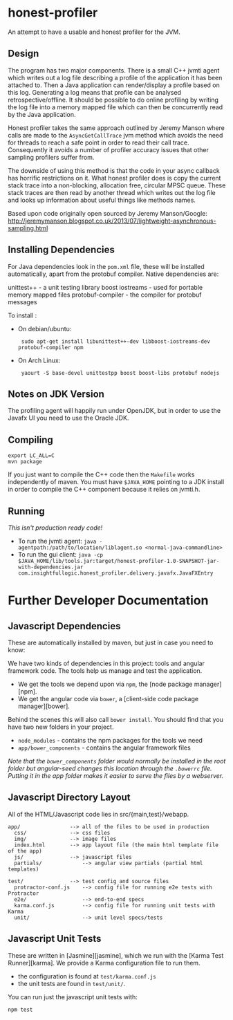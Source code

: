 honest-profiler
===============

An attempt to have a usable and honest profiler for the JVM.

Design
------

The program has two major components. There is a small C++ jvmti agent which
writes out a log file describing a profile of the application it has been
attached to. Then a Java application can render/display a profile based on this
log. Generating a log means that profile can be analysed retrospective/offline.
It should be possible to do online profiling by writing the log file into a
memory mapped file which can then be concurrently read by the Java application.

Honest profiler takes the same approach outlined by Jeremy Manson where calls
are made to the `AsyncGetCallTrace` jvm method which avoids the need for threads
to reach a safe point in order to read their call trace. Consequently it avoids
a number of profiler accuracy issues that other sampling profilers suffer from.

The downside of using this method is that the code in your async callback has
horrific restrictions on it. What honest profiler does is copy the current
stack trace into a non-blocking, allocation free, circular MPSC queue. These
stack traces are then read by another thread which writes out the log file and
looks up information about useful things like methods names.

Based upon code originally open sourced by Jeremy Manson/Google:
http://jeremymanson.blogspot.co.uk/2013/07/lightweight-asynchronous-sampling.html

Installing Dependencies
-----------------------

For Java dependencies look in the `pom.xml` file, these will be installed
automatically, apart from the protobuf compiler. Native dependencies are:

unittest++ - a unit testing library
boost iostreams - used for portable memory mapped files
protobuf-compiler - the compiler for protobuf messages

To install :

 * On debian/ubuntu:

        sudo apt-get install libunittest++-dev libboost-iostreams-dev protobuf-compiler npm

 * On Arch Linux:

        yaourt -S base-devel unittestpp boost boost-libs protobuf nodejs

Notes on JDK Version
--------------------

The profiling agent will happily run under OpenJDK, but in order to use the Javafx UI you
need to use the Oracle JDK.


Compiling
---------

```
export LC_ALL=C
mvn package
```

If you just want to compile the C++ code then the `Makefile` works independently
of maven. You must have `$JAVA_HOME`  pointing to a JDK install in order to
compile the C++ component because it relies on jvmti.h.

Running
-------

*This isn't production ready code!*

* To run the jvmti agent: `java -agentpath:/path/to/location/liblagent.so <normal-java-commandline>`
* To run the gui client: `java -cp $JAVA_HOME/lib/tools.jar:target/honest-profiler-1.0-SNAPSHOT-jar-with-dependencies.jar com.insightfullogic.honest_profiler.delivery.javafx.JavaFXEntry`

Further Developer Documentation
===============================

Javascript Dependencies
-----------------------

These are automatically installed by maven, but just in case you need to know:

We have two kinds of dependencies in this project: tools and angular framework code.  The tools help
us manage and test the application.

* We get the tools we depend upon via `npm`, the [node package manager][npm].
* We get the angular code via `bower`, a [client-side code package manager][bower].

Behind the scenes this will also call `bower install`.  You should find that you have two new
folders in your project.

* `node_modules` - contains the npm packages for the tools we need
* `app/bower_components` - contains the angular framework files

*Note that the `bower_components` folder would normally be installed in the root folder but
angular-seed changes this location through the `.bowerrc` file.  Putting it in the app folder makes
it easier to serve the files by a webserver.*


## Javascript Directory Layout

All of the HTML/Javascript code lies in src/{main,test}/webapp.

    app/                --> all of the files to be used in production
      css/              --> css files
      img/              --> image files
      index.html        --> app layout file (the main html template file of the app)
      js/               --> javascript files
      partials/             --> angular view partials (partial html templates)

    test/               --> test config and source files
      protractor-conf.js    --> config file for running e2e tests with Protractor
      e2e/                  --> end-to-end specs
      karma.conf.js         --> config file for running unit tests with Karma
      unit/                 --> unit level specs/tests

Javascript Unit Tests
---------------------

These are written in
[Jasmine][jasmine], which we run with the [Karma Test Runner][karma]. We provide a Karma
configuration file to run them.

* the configuration is found at `test/karma.conf.js`
* the unit tests are found in `test/unit/`.

You can run just the javascript unit tests with:

```
npm test
```

